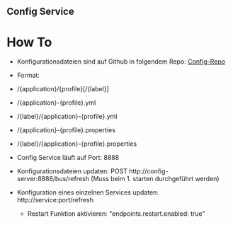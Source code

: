 ## Config Service

# How To

- Konfigurationsdateien sind auf Github in folgendem Repo: [Config-Repo](https://github.com/T1m1/config-repo)
- Format:

- /{application}/{profile}[/{label}]
- /{application}-{profile}.yml
- /{label}/{application}-{profile}.yml
- /{application}-{profile}.properties
- /{label}/{application}-{profile}.properties



- Config Service läuft auf Port: 8888
- Konfigurationsdateien updaten: POST http://config-server:8888/bus/refresh (Muss beim 1. starten durchgeführt werden)
- Konfiguration eines einzelnen Services updaten: http://service:port/refresh
  - Restart Funktion aktivieren: "endpoints.restart.enabled: true"

  
